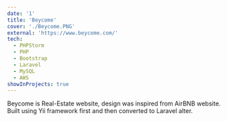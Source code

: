 ```yaml
---
date: '1'
title: 'Beycome'
cover: './Beycome.PNG'
external: 'https://www.beycome.com/'
tech:
  - PHPStorm
  - PHP
  - Bootstrap
  - Laravel
  - MySQL
  - AWS
showInProjects: true
---
```


Beycome is Real-Estate website, design was inspired from AirBNB website.
Built using Yii framework first and then converted to Laravel alter.
